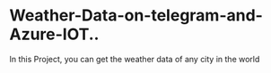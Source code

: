 # Weather-Data-on-telegram-and-Azure-IOT..
In this Project, you can get the weather data of any city in the world
